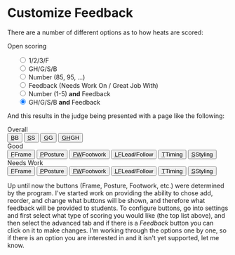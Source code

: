 # Customize Feedback

There are a number of different options as to how heats are scored:

<div class="my-5 ml-10">
  <label for="event_open_scoring">Open scoring</label>
  <ul class="ml-6 list-none" style="list-style-type: none">
  <li class="my-2"><input type="radio" value="1" name="event[open_scoring]" id="event_open_scoring_1"> 1/2/3/F
  </li><li class="my-2"><input type="radio" value="G" name="event[open_scoring]" id="event_open_scoring_g"> GH/G/S/B
  </li><li class="my-2"><input type="radio" value="#" name="event[open_scoring]" id="event_open_scoring_"> Number (85, 95, ...)
  </li><li class="my-2"><input type="radio" value="+" name="event[open_scoring]" id="event_open_scoring_"> Feedback (Needs Work On / Great Job With)
  </li><li class="my-2"><input type="radio" value="&amp;" name="event[open_scoring]" id="event_open_scoring_"> Number (1-5) <b>and</b> Feedback
  </li><li class="my-2"><input type="radio" value="@" checked="checked" name="event[open_scoring]" id="event_open_scoring_"> GH/G/S/B <b>and</b> Feedback
  </li></ul>
</div>

And this results in the judge being presented with a page like the following:

<div class="ml-10">
      <div class="grid value w-full" data-value="G" style="grid-template-columns: 100px repeat(4, 1fr)">
        <div class="bg-gray-200 inline-flex justify-center items-center">Overall</div>
        <button class="open-fb"><abbr title="B">B</abbr><span>B</span></button>
        <button class="open-fb"><abbr title="S">S</abbr><span>S</span></button>
        <button class="open-fb selected"><abbr title="G">G</abbr><span>G</span></button>
        <button class="open-fb"><abbr title="GH">GH</abbr><span>GH</span></button>
      </div>
      <div class="grid good" data-value="T" style="grid-template-columns: 100px repeat(6, 1fr)">
        <div class="bg-gray-200 inline-flex justify-center items-center">Good</div>
        <button class="open-fb"><abbr title="Frame">F</abbr><span>Frame</span></button>
        <button class="open-fb"><abbr title="Posture">P</abbr><span>Posture</span></button>
        <button class="open-fb"><abbr title="Footwork">FW</abbr><span>Footwork</span></button>
        <button class="open-fb"><abbr title="Lead/​Follow">LF</abbr><span>Lead/​Follow</span></button>
        <button class="open-fb selected"><abbr title="Timing">T</abbr><span>Timing</span></button>
        <button class="open-fb"><abbr title="Styling">S</abbr><span>Styling</span></button>
      </div>
      <div class="grid bad" data-value="FW" style="grid-template-columns: 100px repeat(6, 1fr)">
        <div class="bg-gray-200 inline-flex justify-center items-center text-center">Needs Work</div>
        <button class="open-fb"><abbr title="Frame">F</abbr><span>Frame</span></button>
        <button class="open-fb"><abbr title="Posture">P</abbr><span>Posture</span></button>
        <button class="open-fb selected"><abbr title="Footwork">FW</abbr><span>Footwork</span></button>
        <button class="open-fb"><abbr title="Lead/​Follow">LF</abbr><span>Lead/​Follow</span></button>
        <button class="open-fb"><abbr title="Timing">T</abbr><span>Timing</span></button>
        <button class="open-fb"><abbr title="Styling">S</abbr><span>Styling</span></button>
      </div>
</div>

Up until now the buttons (Frame, Posture, Footwork, etc.) were determined by the program.  I've started work on providing the ability to chose add, reorder, and change what buttons will be shown, and therefore what feedback will be provided to students.  To configure buttons, go into settings and first select what type of scoring you would like (the top list above), and then select the advanced tab and if there is a _Feedback_ button you can click on it to make changes.  I'm working through the options one by one, so if there is an option you are interested in and it isn't yet supported, let me know.